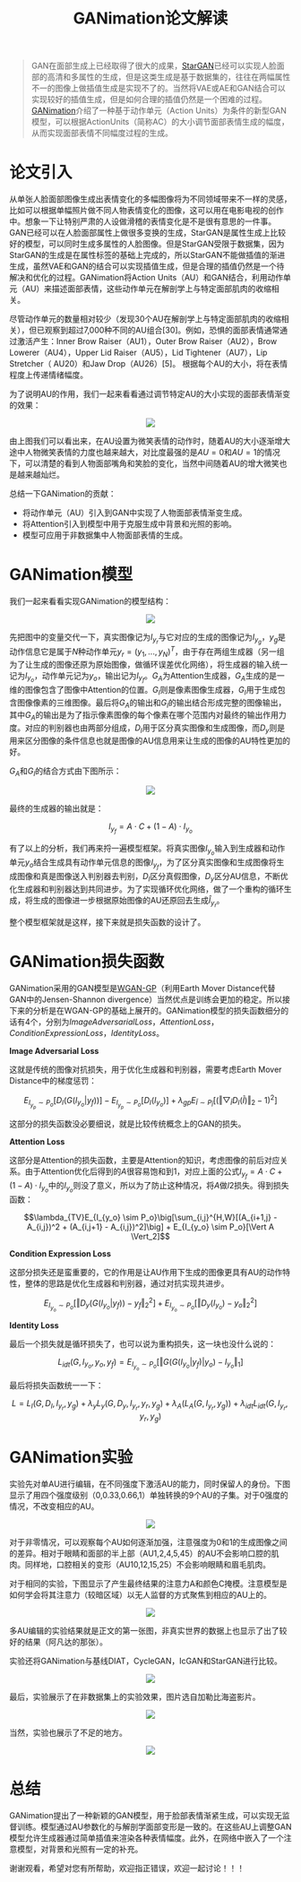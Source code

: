 ﻿---
layout: post
title: GANimation论文解读
category: 技术
tags: [GAN]
description: 
---

> GAN在面部生成上已经取得了很大的成果，[StarGAN](https://arxiv.org/abs/1711.09020)已经可以实现人脸面部的高清和多属性的生成，但是这类生成是基于数据集的，往往在两幅属性不一的图像上做插值生成是实现不了的。当然将VAE或AE和GAN结合可以实现较好的插值生成，但是如何合理的插值仍然是一个困难的过程。[GANimation](https://arxiv.org/pdf/1807.09251.pdf)介绍了一种基于动作单元（Action Units）为条件的新型GAN模型，可以根据ActionUnits（简称AC）的大小调节面部表情生成的幅度，从而实现面部表情不同幅度过程的生成。

# 论文引入 #

从单张人脸面部图像生成出表情变化的多幅图像将为不同领域带来不一样的灵感，比如可以根据单幅照片做不同人物表情变化的图像，这可以用在电影电视的创作中。想象一下让特别严肃的人设做滑稽的表情变化是不是很有意思的一件事。GAN已经可以在人脸面部属性上做很多变换的生成，StarGAN是属性生成上比较好的模型，可以同时生成多属性的人脸图像。但是StarGAN受限于数据集，因为StarGAN的生成是在属性标签的基础上完成的，所以StarGAN不能做插值的渐进生成，虽然VAE和GAN的结合可以实现插值生成，但是合理的插值仍然是一个待解决和优化的过程。GANimation将Action Units（AU）和GAN结合，利用动作单元（AU）来描述面部表情，这些动作单元在解剖学上与特定面部肌肉的收缩相关。

尽管动作单元的数量相对较少（发现30个AU在解剖学上与特定面部肌肉的收缩相关），但已观察到超过7,000种不同的AU组合[30]。例如，恐惧的面部表情通常通过激活产生：Inner Brow Raiser（AU1），Outer Brow Raiser（AU2），Brow Lowerer（AU4），Upper Lid Raiser（AU5），Lid Tightener（AU7），Lip Stretcher（ AU20）和Jaw Drop（AU26）[5]。 根据每个AU的大小，将在表情程度上传递情绪幅度。

为了说明AU的作用，我们一起来看看通过调节特定AU的大小实现的面部表情渐变的效果：

<p align="center">
    <img src="/assets/img/GAN/GANimation1.png">
</p>

由上图我们可以看出来，在AU设置为微笑表情的动作时，随着AU的大小逐渐增大途中人物微笑表情的力度也越来越大，对比度最强的是$AU=0$和$AU=1$的情况下，可以清楚的看到人物面部嘴角和笑脸的变化，当然中间随着AU的增大微笑也是越来越灿烂。

总结一下GANimation的贡献：

- 将动作单元（AU）引入到GAN中实现了人物面部表情渐变生成。
- 将Attention引入到模型中用于克服生成中背景和光照的影响。
- 模型可应用于非数据集中人物面部表情的生成。

# GANimation模型 #

我们一起来看看实现GANimation的模型结构：

<p align="center">
    <img src="/assets/img/GAN/GANimation2.png">
</p>

先把图中的变量交代一下，真实图像记为$I_{y_r}$与它对应的生成的图像记为$I_{y_g}$，$y_g$是动作信息它是属于$N$种动作单元$y_r = (y_1,...,y_N)^T$，由于存在两组生成器（另一组为了让生成的图像还原为原始图像，做循环误差优化网络），将生成器的输入统一记为$I_{y_o}$，动作单元记为$y_o$，输出记为$I_{y_f}$。$G_A$为Attention生成器，$G_A$生成的是一维的图像包含了图像中Attention的位置。$G_I$则是像素图像生成器，$G_I$用于生成包含图像像素的三维图像。最后将$G_A$的输出和$G_I$的输出结合形成完整的图像输出，其中$G_A$的输出是为了指示像素图像的每个像素在哪个范围内对最终的输出作用力度。对应的判别器也由两部分组成，$D_I$用于区分真实图像和生成图像，而$D_y$则是用来区分图像的条件信息也就是图像的AU信息用来让生成的图像的AU特性更加的好。

$G_A$和$G_I$的结合方式由下图所示：

<p align="center">
    <img src="/assets/img/GAN/GANimation3.png">
</p>

最终的生成器的输出就是：

$$I_{y_f} = A \cdot C + (1-A) \cdot I_{y_o}$$

有了以上的分析，我们再来捋一遍模型框架。将真实图像$I_{y_o}$输入到生成器和动作单元$y_o$结合生成具有动作单元信息的图像$I_{y_f}$，为了区分真实图像和生成图像将生成图像和真是图像送入判别器去判别，$D_I$区分真假图像，$D_y$区分AU信息，不断优化生成器和判别器达到共同进步。为了实现循环优化网络，做了一个重构的循环生成，将生成的图像进一步根据原始图像的AU还原回去生成$\hat{I}_{y_r}$。

整个模型框架就是这样，接下来就是损失函数的设计了。

# GANimation损失函数 #

GANimation采用的GAN模型是[WGAN-GP](https://arxiv.org/pdf/1704.00028.pdf)（利用Earth Mover Distance代替GAN中的Jensen-Shannon divergence）当然优点是训练会更加的稳定。所以接下来的分析是在WGAN-GP的基础上展开的。GANimation模型的损失函数细分的话有4个，分别为$Image Adversarial Loss，Attention Loss，Condition Expression Loss，Identity Loss$。

**Image Adversarial Loss**

这就是传统的图像对抗损失，用于优化生成器和判别器，需要考虑Earth Mover Distance中的梯度惩罚：

$$E_{I_{y_p} \sim P_o}[D_I(G(I_{y_o} \vert y_f))] - E_{I_{y_p} \sim P_o}[D_I(I_{y_o})] + \lambda_{gp}E_{\tilde{I} \sim P_{\tilde{I}}}[(\Vert \bigtriangledown_{\tilde{I}}D_I(\tilde{I})\Vert_2 - 1)^2]$$

这部分的损失函数没必要细说，就是比较传统概念上的GAN的损失。

**Attention Loss**

这部分是Attention的损失函数，主要是Attention的知识，考虑图像的前后对应关系。由于Attention优化后得到的$A$很容易饱和到1，对应上面的公式$I_{y_f} = A \cdot C + (1-A) \cdot I_{y_o}$中的$I_{y_o}$则没了意义，所以为了防止这种情况，将$A$做$l2$损失。得到损失函数：

$$\lambda_{TV}E_{I_{y_o} \sim P_o}\big[\sum_{i,j}^{H,W}[(A_{i+1,j} - A_{i,j})^2 + (A_{i,j+1} - A_{i,j})^2]\big] + E_{I_{y_o} \sim P_o}[\Vert A \Vert_2]$$

**Condition Expression Loss**

这部分损失还是蛮重要的，它的作用是让AU作用下生成的图像更具有AU的动作特性，整体的思路是优化生成器和判别器，通过对抗实现共进步。

$$ E_{I_{y_o} \sim P_o}[\Vert D_y(G(I_{y_o} \vert y_f)) - y_f \Vert_2^2] + E_{I_{y_o} \sim P_o}[\Vert D_y(I_{y_o}) - y_o \Vert_2^2]$$

**Identity Loss**

最后一个损失就是循环损失了，也可以说为重构损失，这一块也没什么说的：

$$L_{idt}(G,I_{y_o},y_o,y_f) = E_{I_{y_o} \sim P_o}[\Vert G(G(I_{y_o} \vert y_f )\vert y_o) - I_{y_o} \Vert_1]$$

最后将损失函数统一一下：

$$L = L_I(G,D_I,I_{y_r},y_g) + \lambda_yL_y(G,D_y,I_{y_r},y_r,y_g) + \lambda_A(L_A(G,I_{y_r},y_g)) + \lambda_{idt}L_{idt}(G,I_{y_r},y_r,y_g)$$

# GANimation实验 #

实验先对单AU进行编辑，在不同强度下激活AU的能力，同时保留人的身份。下图显示了用四个强度级别（0,0.33,0.66,1）单独转换的9个AU的子集。对于0强度的情况，不改变相应的AU。

<p align="center">
    <img src="/assets/img/GAN/GANimation4.png">
</p>

对于非零情况，可以观察每个AU如何逐渐加强，注意强度为0和1的生成图像之间的差异。相对于眼睛和面部的半上部（AU1,2,4,5,45）的AU不会影响口腔的肌肉。同样地，口腔相关的变形（AU10,12,15,25）不会影响眼睛和眉毛肌肉。

对于相同的实验，下图显示了产生最终结果的注意力A和颜色C掩模。注意模型是如何学会将其注意力（较暗区域）以无人监督的方式聚焦到相应的AU上的。

<p align="center">
    <img src="/assets/img/GAN/GANimation5.png">
</p>

多AU编辑的实验结果就是正文的第一张图，非真实世界的数据上也显示了出了较好的结果（阿凡达的那张）。

实验还将GANimation与基线DIAT，CycleGAN，IcGAN和StarGAN进行比较。

<p align="center">
    <img src="/assets/img/GAN/GANimation6.png">
</p>

最后，实验展示了在非数据集上的实验效果，图片选自加勒比海盗影片。

<p align="center">
    <img src="/assets/img/GAN/GANimation7.png">
</p>

当然，实验也展示了不足的地方。

<p align="center">
    <img src="/assets/img/GAN/GANimation8.png">
</p>

# 总结 #

GANimation提出了一种新颖的GAN模型，用于脸部表情渐紧生成，可以实现无监督训练。模型通过AU参数化的与解剖学面部变形是一致的。在这些AU上调整GAN模型允许生成器通过简单插值来渲染各种表情幅度。此外，在网络中嵌入了一个注意模型，对背景和光照有一定的补充。

谢谢观看，希望对您有所帮助，欢迎指正错误，欢迎一起讨论！！！